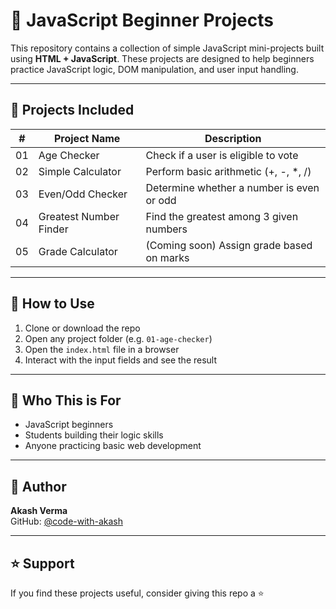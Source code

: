 # 🚀 JavaScript Beginner Projects

This repository contains a collection of simple JavaScript mini-projects built using **HTML + JavaScript**. These projects are designed to help beginners practice JavaScript logic, DOM manipulation, and user input handling.

---

## 📁 Projects Included

| #   | Project Name           | Description                                |
|-----|------------------------|--------------------------------------------|
| 01  | Age Checker            | Check if a user is eligible to vote        |
| 02  | Simple Calculator      | Perform basic arithmetic (+, -, *, /)      |
| 03  | Even/Odd Checker       | Determine whether a number is even or odd  |
| 04  | Greatest Number Finder | Find the greatest among 3 given numbers    |
| 05  | Grade Calculator       | (Coming soon) Assign grade based on marks  |

---

## 📌 How to Use

1. Clone or download the repo
2. Open any project folder (e.g. `01-age-checker`)
3. Open the `index.html` file in a browser
4. Interact with the input fields and see the result

---

## 🧠 Who This is For

- JavaScript beginners
- Students building their logic skills
- Anyone practicing basic web development

---

## 📢 Author

**Akash Verma**  
GitHub: [@code-with-akash](https://github.com/code-with-akash)

---

## ⭐️ Support

If you find these projects useful, consider giving this repo a ⭐️

